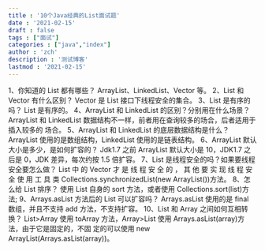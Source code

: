 ```yaml
---
title : '10个Java经典的List面试题'
date : '2021-02-15'
draft : false
tags : ["面试"]
categories : ["java","index"]
author : 'zch'
description : '测试博客'
lastmod : '2021-02-15'
---
```



1、你知道的 List 都有哪些？
ArrayList、LinkedList、Vector 等。
2、List 和 Vector 有什么区别？
Vector 是 List 接口下线程安全的集合。
3、List 是有序的吗？
List 是有序的。
4、ArrayList 和 LinkedList 的区别？分别用在什么场景？
ArrayList 和 LinkedList 数据结构不一样，前者用在查询较多的场合，后者适用于插入较多的
场合。
5、ArrayList 和 LinkedList 的底层数据结构是什么？
ArrayList 使用的是数组结构，LinkedList 使用的是链表结构。
6、ArrayList 默认大小是多少，是如何扩容的？
Jdk1.7 之前 ArrayList 默认大小是 10，JDK1.7 之后是 0，JDK 差异，每次约按 1.5 倍扩容。
7、List 是线程安全的吗？如果要线程安全要怎么做？
List 中 的 Vector 才 是 线 程 安 全 的 ， 其 他 要 实 现 线 程 安 全 使 用 工 具 类
Collections.synchronizedList(new ArrayList())方法。
8、怎么给 List 排序？
使用 List 自身的 sort 方法，或者使用 Collections.sort(list)方法;
9、Arrays.asList 方法后的 List 可以扩容吗？
Arrays.asList 使用的是 final 数组，并且不支持 add 方法，不支持扩容。
10、List 和 Array 之间如何互相转换？
List>Array 使用 toArray 方法，Array>List 使用 Arrays.asList(array)方法，由于它是固定的，不固
定的可以使用 new ArrayList(Arrays.asList(array))。
